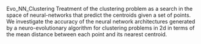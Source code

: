 Evo_NN_Clustering
Treatment of the clustering problem as a search in the space of neural-networks that predict the centroids given a set of points. We investigate the accuracy of the neural network architectures generated by a neuro-evolutionary algorithm for clustering problems in 2d in terms of the mean distance between each point and its nearest centroid.
